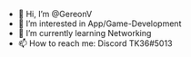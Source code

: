- 👋 Hi, I’m @GereonV
- 👀 I’m interested in App/Game-Development
- 🌱 I’m currently learning Networking
- 📫 How to reach me: Discord TK36#5013
